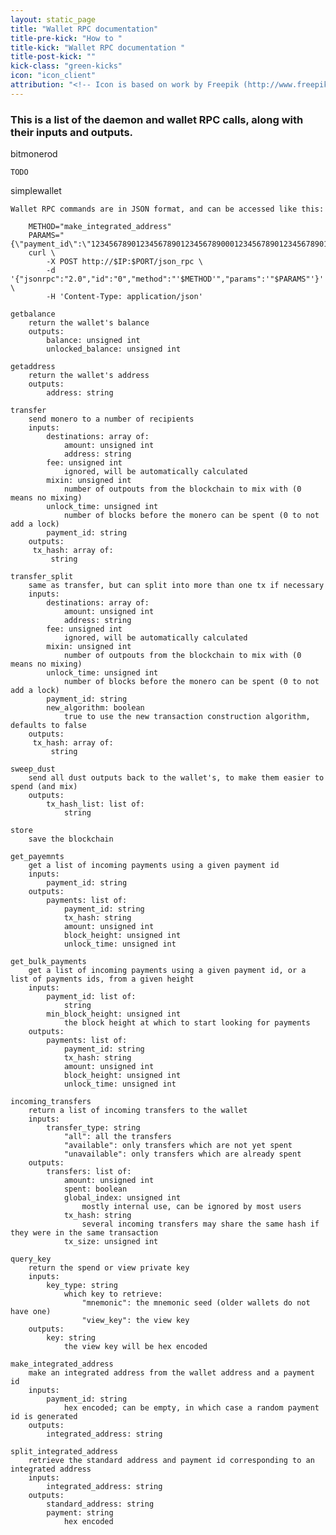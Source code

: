 ```yaml
---
layout: static_page
title: "Wallet RPC documentation"
title-pre-kick: "How to "
title-kick: "Wallet RPC documentation "
title-post-kick: ""
kick-class: "green-kicks"
icon: "icon_client"
attribution: "<!-- Icon is based on work by Freepik (http://www.freepik.com) and is licensed under Creative Commons BY 3.0 -->"
---
```


### This is a list of the daemon and wallet RPC calls, along with their inputs and outputs.

bitmonerod

	TODO

simplewallet

	Wallet RPC commands are in JSON format, and can be accessed like this:

		METHOD="make_integrated_address"
		PARAMS="{\"payment_id\":\"1234567890123456789012345678900012345678901234567890123456789000\"}"
		curl \
			-X POST http://$IP:$PORT/json_rpc \
			-d '{"jsonrpc":"2.0","id":"0","method":"'$METHOD'","params":'"$PARAMS"'}' \
			-H 'Content-Type: application/json'

	getbalance
		return the wallet's balance
		outputs:
			balance: unsigned int
			unlocked_balance: unsigned int

	getaddress
		return the wallet's address
		outputs:
			address: string

	transfer
		send monero to a number of recipients
		inputs:
			destinations: array of:
				amount: unsigned int
				address: string
			fee: unsigned int
				ignored, will be automatically calculated
			mixin: unsigned int
				number of outpouts from the blockchain to mix with (0 means no mixing)
			unlock_time: unsigned int
				number of blocks before the monero can be spent (0 to not add a lock)
			payment_id: string
		outputs:
		 tx_hash: array of:
			 string

	transfer_split
		same as transfer, but can split into more than one tx if necessary
		inputs:
			destinations: array of:
				amount: unsigned int
				address: string
			fee: unsigned int
				ignored, will be automatically calculated
			mixin: unsigned int
				number of outpouts from the blockchain to mix with (0 means no mixing)
			unlock_time: unsigned int
				number of blocks before the monero can be spent (0 to not add a lock)
			payment_id: string
			new_algorithm: boolean
				true to use the new transaction construction algorithm, defaults to false
		outputs:
		 tx_hash: array of:
			 string

	sweep_dust
		send all dust outputs back to the wallet's, to make them easier to spend (and mix)
		outputs:
			tx_hash_list: list of:
				string

	store
		save the blockchain

	get_payemnts
		get a list of incoming payments using a given payment id
		inputs:
			payment_id: string
		outputs:
			payments: list of:
				payment_id: string
				tx_hash: string
				amount: unsigned int
				block_height: unsigned int
				unlock_time: unsigned int

	get_bulk_payments
		get a list of incoming payments using a given payment id, or a list of payments ids, from a given height
		inputs:
			payment_id: list of:
				string
			min_block_height: unsigned int
				the block height at which to start looking for payments
		outputs:
			payments: list of:
				payment_id: string
				tx_hash: string
				amount: unsigned int
				block_height: unsigned int
				unlock_time: unsigned int

	incoming_transfers
		return a list of incoming transfers to the wallet
		inputs:
			transfer_type: string
				"all": all the transfers
				"available": only transfers which are not yet spent
				"unavailable": only transfers which are already spent
		outputs:
			transfers: list of:
				amount: unsigned int
				spent: boolean
				global_index: unsigned int
					mostly internal use, can be ignored by most users
				tx_hash: string
					several incoming transfers may share the same hash if they were in the same transaction
				tx_size: unsigned int

	query_key
		return the spend or view private key
		inputs:
			key_type: string
				which key to retrieve:
					"mnemonic": the mnemonic seed (older wallets do not have one)
					"view_key": the view key
		outputs:
			key: string
				the view key will be hex encoded

	make_integrated_address
		make an integrated address from the wallet address and a payment id
		inputs:
			payment_id: string
				hex encoded; can be empty, in which case a random payment id is generated
		outputs:
			integrated_address: string

	split_integrated_address
		retrieve the standard address and payment id corresponding to an integrated address
		inputs:
			integrated_address: string
		outputs:
			standard_address: string
			payment: string
				hex encoded

